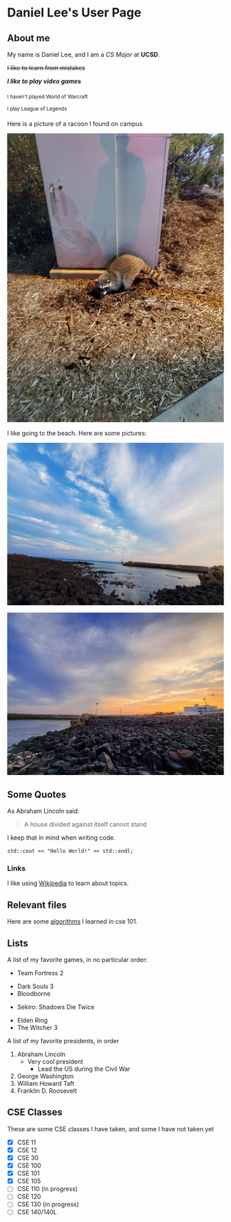# Daniel Lee's User Page

## About me

My name is Daniel Lee, and I am a *CS Major* at **UCSD**.

~~I like to learn from mistakes~~

***I like to play video games***

<sub>I haven't played World of Warcraft</sub>

<sup>I play League of Legends</sup>

Here is a picture of a racoon I found on campus

![Racoon](images/racoon.jpg)

I like going to the beach. Here are some pictures:

![Beach1](images/beach.jpg)

![Beach2](images/beach2.jpg)


## Some Quotes

As Abraham Lincoln said:

>A house divided against itself cannot stand

I keep that in mind when writing code.
```
std::cout << "Hello World!" << std::endl;
```

### Links

I like using [Wikipedia](https://wikipedia.org/) to learn about topics.

## Relevant files

Here are some [algorithms](algorithms.md) I learned in cse 101.

## Lists

A list of my favorite games, in no particular order:

- Team Fortress 2
* Dark Souls 3
* Bloodborne
+ Sekiro: Shadows Die Twice
* Elden Ring
* The Witcher 3

A list of my favorite presidents, in order

1. Abraham Lincoln
    - Very cool president
      - Lead the US during the Civil War
2. George Washington
3. William Howard Taft
4. Franklin D. Roosevelt

## CSE Classes

These are some CSE classes I have taken, and some I have not taken yet

- [x] CSE 11
- [x] CSE 12
- [x] CSE 30
- [x] CSE 100
- [x] CSE 101
- [x] CSE 105
- [ ] CSE 110 (in progress)
- [ ] CSE 120
- [ ] CSE 130 (in progress)
- [ ] CSE 140/140L